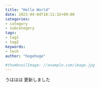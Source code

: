 ```yaml
---
title: "Hello World"
date: 2023-04-04T18:11:32+09:00
categories:
- category
- subcategory
tags:
- tag1
- tag2
keywords:
- tech
author: "hogehoge"

#thumbnailImage: //example.com/image.jpg
---
```

うははは
更新しました
<!--more-->